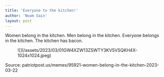 ```yaml
---
title: 'Everyone to the kitchen!'
author: 'Noam Sain'
layout: post
---
```


Women belong in the kitchen. Men belong in the kitchen. Everyone belongs in the kitchen. The kitchen has bacon.

<figure class="wp-block-image size-large">
![](/assets/2023/03/01GW4XZW13ZSWTY3KV5VSQKH4X-1024x1024.jpeg)
</figure>

Source: patriotpost.us/memes/95921-women-belong-in-the-kitchen-2023-03-22
